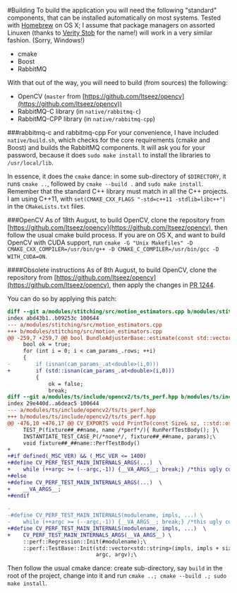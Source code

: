 #Building
To build the application you will need the following "standard" components, that can be installed automatically on most systems. Tested with [Homebrew](http://brew.sh/) on OS X; I assume that package managers on assorted Linuxen (thanks to [Verity Stob](http://www.theregister.co.uk/software/stob/) for the name!) will work in a very similar fashion. (Sorry, Windows!)

* cmake
* Boost
* RabbitMQ

With that out of the way, you will need to build (from sources) the following:

* OpenCV (``master`` from [https://github.com/Itseez/opencv](https://github.com/Itseez/opencv))
* RabbitMQ-C library (in ``native/rabbitmq-c``)
* RabbitMQ-CPP library (in ``native/rabbitmq-cpp``)

###rabbitmq-c and rabbitmq-cpp 
For your convenience, I have included ``native/build.sh``, which checks for the core requirements (cmake and Boost) and builds the RabbitMQ components. It will ask you for your password, because it does ``sudo make install`` to install the libraries to ``/usr/local/lib``.

In essence, it does the ``cmake`` dance: in some sub-directory of ``$DIRECTORY``, it runs ``cmake ..``, followed by ``cmake --build .`` and ``sudo make install``. Remember that the standard C++ library must match in all the C++ projects. I am using C++11, with ``set(CMAKE_CXX_FLAGS "-std=c++11 -stdlib=libc++")`` in the ``CMakeLists.txt`` files.

###OpenCV
As of 18th August, to build OpenCV, clone the repository from [https://github.com/Itseez/opencv](https://github.com/Itseez/opencv), then follow the usual cmake build process. If you are on OS X, and want to build OpenCV with CUDA support, run ``cmake -G "Unix Makefiles" -D CMAKE_CXX_COMPILER=/usr/bin/g++ -D CMAKE_C_COMPILER=/usr/bin/gcc -D WITH_CUDA=ON``.

####Obsolete instructions
As of 8th August, to build OpenCV, clone the repository from [https://github.com/Itseez/opencv](https://github.com/Itseez/opencv), then apply the changes in [PR 1244](https://github.com/Itseez/opencv/pull/1244). 

You can do so by applying this patch:

```patch
diff --git a/modules/stitching/src/motion_estimators.cpp b/modules/stitching/src/motion_estimators.cpp
index abd43b1..b09253c 100644
--- a/modules/stitching/src/motion_estimators.cpp
+++ b/modules/stitching/src/motion_estimators.cpp
@@ -259,7 +259,7 @@ bool BundleAdjusterBase::estimate(const std::vector<ImageFeatures> &features,
     bool ok = true;
     for (int i = 0; i < cam_params_.rows; ++i)
     {
-        if (isnan(cam_params_.at<double>(i,0)))
+        if (std::isnan(cam_params_.at<double>(i,0)))
         {
             ok = false;
             break;
diff --git a/modules/ts/include/opencv2/ts/ts_perf.hpp b/modules/ts/include/opencv2/ts/ts_perf.hpp
index 29e440d..a6deac5 100644
--- a/modules/ts/include/opencv2/ts/ts_perf.hpp
+++ b/modules/ts/include/opencv2/ts/ts_perf.hpp
@@ -476,10 +476,17 @@ CV_EXPORTS void PrintTo(const Size& sz, ::std::ostream* os);
     TEST_P(fixture##_##name, name /*perf*/){ RunPerfTestBody(); }\
     INSTANTIATE_TEST_CASE_P(/*none*/, fixture##_##name, params);\
     void fixture##_##name::PerfTestBody()
+    
+#if defined(_MSC_VER) && (_MSC_VER <= 1400)
+#define CV_PERF_TEST_MAIN_INTERNALS_ARGS(...)  \
+    while (++argc >= (--argc,-1)) {__VA_ARGS__; break;} /*this ugly construction is needed for VS 2005*/
+#else
+#define CV_PERF_TEST_MAIN_INTERNALS_ARGS(...)  \
+    __VA_ARGS__;
+#endif
 
-
-#define CV_PERF_TEST_MAIN_INTERNALS(modulename, impls, ...) \
-    while (++argc >= (--argc,-1)) {__VA_ARGS__; break;} /*this ugly construction is needed for VS 2005*/\
+#define CV_PERF_TEST_MAIN_INTERNALS(modulename, impls, ...)  \
+    CV_PERF_TEST_MAIN_INTERNALS_ARGS(__VA_ARGS__) \
     ::perf::Regression::Init(#modulename);\
     ::perf::TestBase::Init(std::vector<std::string>(impls, impls + sizeof impls / sizeof *impls),\
                            argc, argv);\
```

Then follow the usual cmake dance: create sub-directory, say ``build`` in the root of the project, change into it and run ``cmake ..; cmake --build .; sudo make install``. 
